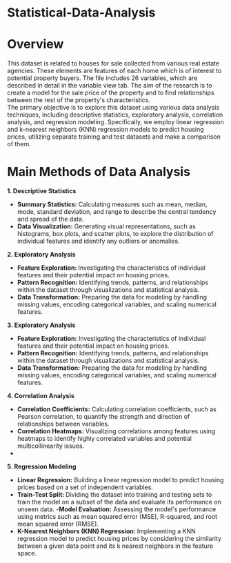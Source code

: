 # Statistical-Data-Analysis

# Overview
This dataset is related to houses for sale collected from various real estate agencies. These elements are features of each home which is of interest to potential property buyers. 
The file includes 26 variables, which are described in detail in the variable view tab.
The aim of the research is to create a model for the sale price of the property and to find relationships between the rest of the property's characteristics. <br/>
The primary objective is to explore this dataset using various data analysis techniques, including descriptive statistics, exploratory analysis, correlation analysis, and regression modeling. 
Specifically, we employ linear regression and k-nearest neighbors (KNN) regression models to predict housing prices, utilizing separate training and test datasets and make a comparison of them.

# Main Methods of Data Analysis
<b>1. Descriptive Statistics</b>
- <b>Summary Statistics: </b>Calculating measures such as mean, median, mode, standard deviation, and range to describe the central tendency and spread of the data.
- <b>Data Visualization: </b>Generating visual representations, such as histograms, box plots, and scatter plots, to explore the distribution of individual features and identify any outliers or anomalies.

<b>2. Exploratory Analysis</b>
- <b>Feature Exploration: </b>Investigating the characteristics of individual features and their potential impact on housing prices.
- <b>Pattern Recognition: </b>Identifying trends, patterns, and relationships within the dataset through visualizations and statistical analysis.
- <b>Data Transformation:</b> Preparing the data for modeling by handling missing values, encoding categorical variables, and scaling numerical features.

<b>3. Exploratory Analysis</b>
- <b>Feature Exploration:</b> Investigating the characteristics of individual features and their potential impact on housing prices.
- <b>Pattern Recognition:</b> Identifying trends, patterns, and relationships within the dataset through visualizations and statistical analysis.
- <b>Data Transformation:</b> Preparing the data for modeling by handling missing values, encoding categorical variables, and scaling numerical features.
  
<b>4. Correlation Analysis</b>
- <b>Correlation Coefficients:</b> Calculating correlation coefficients, such as Pearson correlation, to quantify the strength and direction of relationships between variables.
- <b>Correlation Heatmaps: </b>Visualizing correlations among features using heatmaps to identify highly correlated variables and potential multicollinearity issues.
- 
<b>5. Regression Modeling</b>
- <b>Linear Regression:</b> Building a linear regression model to predict housing prices based on a set of independent variables.
- <b>Train-Test Split: </b>Dividing the dataset into training and testing sets to train the model on a subset of the data and evaluate its performance on unseen data.
-<b>Model Evaluation:</b> Assessing the model's performance using metrics such as mean squared error (MSE), R-squared, and root mean squared error (RMSE).
- <b>K-Nearest Neighbors (KNN) Regression: </b> Implementing a KNN regression model to predict housing prices by considering the similarity between a given data point and its k nearest neighbors in the feature space.
